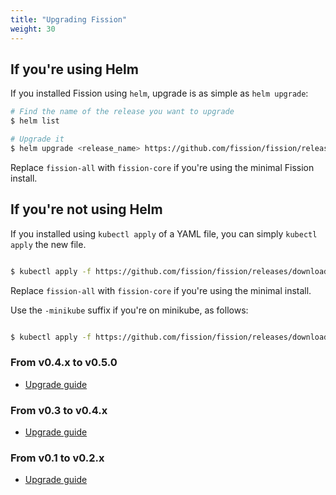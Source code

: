 ```yaml
---
title: "Upgrading Fission"
weight: 30
---
```


## If you're using Helm 

If you installed Fission using `helm`, upgrade is as simple as `helm
upgrade`:

```bash
# Find the name of the release you want to upgrade
$ helm list

# Upgrade it 
$ helm upgrade <release_name> https://github.com/fission/fission/releases/download/1.4.0/fission-all-1.4.0.tgz
```

Replace `fission-all` with `fission-core` if you're using the minimal
Fission install.

## If you're not using Helm 

If you installed using `kubectl apply` of a YAML file, you can simply
`kubectl apply` the new file.

```bash

$ kubectl apply -f https://github.com/fission/fission/releases/download/1.4.0/fission-all-1.4.0.yaml

```

Replace `fission-all` with `fission-core` if you're using the minimal
install.

Use the `-minikube` suffix if you're on minikube, as follows:
```bash

$ kubectl apply -f https://github.com/fission/fission/releases/download/1.4.0/fission-all-1.4.0-minikube.yaml

```

### From v0.4.x to v0.5.0
* [Upgrade guide](upgrade-from-v0.4)

### From v0.3 to v0.4.x
* [Upgrade guide](upgrade-from-v0.3)

### From v0.1 to v0.2.x
* [Upgrade guide](upgrade-from-v0.1)